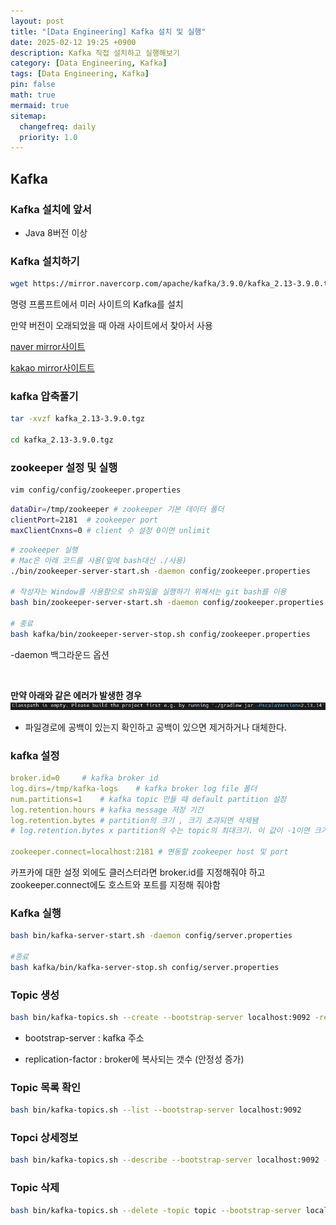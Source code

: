 ```yaml
---
layout: post
title: "[Data Engineering] Kafka 설치 및 실행"
date: 2025-02-12 19:25 +0900
description: Kafka 직접 설치하고 실행해보기
category: [Data Engineering, Kafka]
tags: [Data Engineering, Kafka]
pin: false
math: true
mermaid: true
sitemap:
  changefreq: daily
  priority: 1.0
---
```


## Kafka

### Kafka 설치에 앞서
- Java 8버전 이상

### Kafka 설치하기
```bash
wget https://mirror.navercorp.com/apache/kafka/3.9.0/kafka_2.13-3.9.0.tgz
```

명령 프롬프트에서 미러 사이트의 Kafka를 설치

만약 버전이 오래되었을 때 아래 사이트에서 찾아서 사용

[naver mirror사이트](https://mirror.navercorp.com/)

[kakao mirror사이트트](https://mirror.kakao.com/)

### kafka 압축풀기
```bash
tar -xvzf kafka_2.13-3.9.0.tgz

cd kafka_2.13-3.9.0.tgz
```

### zookeeper 설정 및 실행

```bash
vim config/config/zookeeper.properties
```

```bash
dataDir=/tmp/zookeeper # zookeeper 기본 데이터 폴더
clientPort=2181  # zookeeper port
maxClientCnxns=0 # client 수 설정 0이면 unlimit
```

```bash
# zookeeper 실행
# Mac은 아래 코드를 사용(앞에 bash대신 ./사용)
./bin/zookeeper-server-start.sh -daemon config/zookeeper.properties

# 작성자는 Window를 사용함으로 sh파일을 실행하기 위해서는 git bash를 이용
bash bin/zookeeper-server-start.sh -daemon config/zookeeper.properties

# 종료
bash kafka/bin/zookeeper-server-stop.sh config/zookeeper.properties
```
-daemon 백그라운드 옵션

<br>

**만약 아래와 같은 에러가 발생한 경우**
![img](/assets/img/data_eigineering/kafka/zookeeper_error.png)
- 파일경로에 공백이 있는지 확인하고 공백이 있으면 제거하거나 대체한다.

### kafka 설정

```yaml
broker.id=0     # kafka broker id
log.dirs=/tmp/kafka-logs    # kafka broker log file 폴더
num.partitions=1    # kafka topic 만들 때 default partition 설정
log.retention.hours # kafka message 저장 기간
log.retention.bytes # partition의 크기 , 크기 초과되면 삭제됌
# log.retention.bytes x partition의 수는 topic의 최대크기. 이 값이 -1이면 크기는 unlimit

zookeeper.connect=localhost:2181 # 연동할 zookeeper host 및 port
```

카프카에 대한 설정 외에도 클러스터라면 broker.id를 지정해줘야 하고 zookeeper.connect에도 호스트와 포트를 지정해 줘야함

### Kafka 실행

```bash
bash bin/kafka-server-start.sh -daemon config/server.properties

#종료
bash kafka/bin/kafka-server-stop.sh config/server.properties
```

### Topic 생성
```bash
bash bin/kafka-topics.sh --create --bootstrap-server localhost:9092 -replication-factor 1 --partitions 3 --topic topic
```
- bootstrap-server : kafka 주소

- replication-factor : broker에 복사되는 갯수 (안정성 증가)

### Topic 목록 확인
```bash
bash bin/kafka-topics.sh --list --bootstrap-server localhost:9092
```

### Topci 상세정보
```bash
bash bin/kafka-topics.sh --describe --bootstrap-server localhost:9092 --topic topic
```

### Topic 삭제
```bash
bash bin/kafka-topics.sh --delete -topic topic --bootstrap-server localhost:9092
```